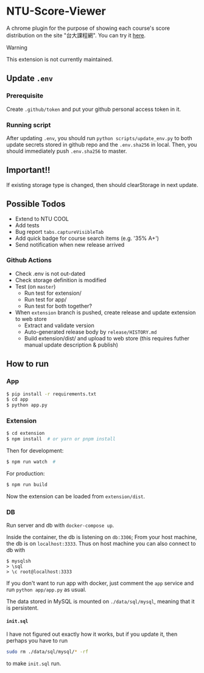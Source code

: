 # NTU-Score-Viewer

A chrome plugin for the purpose of showing each course's score distribution on the site "台大課程網". You can try it [here](https://chromewebstore.google.com/detail/ntu-%E9%81%B8%E8%AA%B2%E5%B0%8F%E5%B9%AB%E6%89%8B/kkjggklagkgnknbnlhlocodacknhfbci).

> [!WARNING]  
> This extension is not currently maintained.


## Update `.env`

### Prerequisite

Create `.github/token` and put your github personal access token in it.

### Running script

After updating `.env`, you should run `python scripts/update_env.py` to both update secrets stored in github repo and the `.env.sha256` in local. Then, you should immediately push `.env.sha256` to master.

## Important!!

If existing storage type is changed, then should clearStorage in next update.

## Possible Todos

-   Extend to NTU COOL
-   Add tests
-   Bug report `tabs.captureVisibleTab`
-   Add quick badge for course search items (e.g. '35% A+')
-   Send notification when new release arrived

### Github Actions

-   Check .env is not out-dated
-   Check storage definition is modified
-   Test (on `master`)
    -   Run test for extension/
    -   Run test for app/
    -   Run test for both together?
-   When `extension` branch is pushed, create release and update extension to web store
    -   Extract and validate version
    -   Auto-generated release body by `release/HISTORY.md`
    -   Build extension/dist/ and upload to web store (this requires futher manual update description & publish)

## How to run

### App

```bash
$ pip install -r requirements.txt
$ cd app
$ python app.py
```

### Extension

```bash
$ cd extension
$ npm install  # or yarn or pnpm install
```

Then for development:

```bash
$ npm run watch  #
```

For production:

```bash
$ npm run build
```

Now the extension can be loaded from `extension/dist`.

### DB

Run server and db with `docker-compose up`.

Inside the container, the db is listening on `db:3306`; From your host machine, the db is on `localhost:3333`. Thus on host machine you can also connect to db with

```
$ mysqlsh
> \sql
> \c root@localhost:3333
```

If you don't want to run app with docker, just comment the `app` service and run `python app/app.py` as usual.

The data stored in MySQL is mounted on `./data/sql/mysql`, meaning that it is persistent.

#### `init.sql`

I have not figured out exactly how it works, but if you update it, then perhaps you have to run

```bash
sudo rm ./data/sql/mysql/* -rf
```

to make `init.sql` run.
